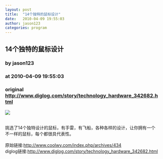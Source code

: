 ```yaml
---
layout: post
title:  "14个独特的鼠标设计"
date:   2010-04-09 19:55:03
author: jason123
categories: program
---
```


## 14个独特的鼠标设计
### by jason123
### at 2010-04-09 19:55:03
### original <http://www.diglog.com/story/technology_hardware_342682.html>

<p><a href="http://www.diglog.com/story/technology_hardware_342682.html"><img border="0" src="http://img.diglog.com/img/2010/4/middle_080b3e10cb5b4f2691aad121efdde50f.jpg"></a></p><br>挑选了14个独特设计的鼠标，有手雷，有飞船，各种各样的设计，让你拥有一个不一样的鼠标，每个都很具代表性。<br><br>原始链接:<a href="http://www.coolwy.com/index.php/archives/434">http://www.coolwy.com/index.php/archives/434</a><br>diglog链接:<a href="http://www.diglog.com/story/technology_hardware_342682.html">http://www.diglog.com/story/technology_hardware_342682.html</a>